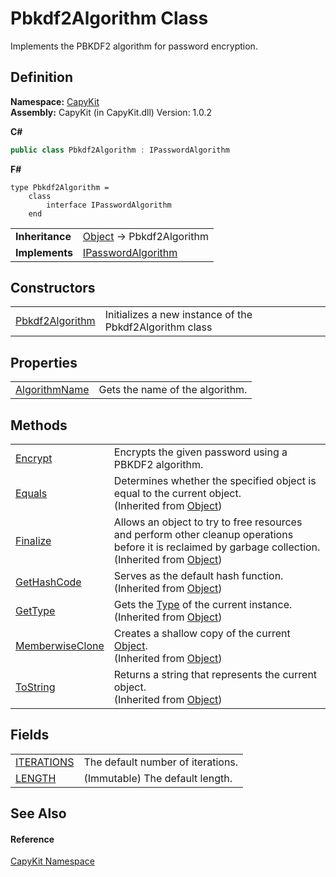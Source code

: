 # Pbkdf2Algorithm Class


Implements the PBKDF2 algorithm for password encryption.



## Definition
**Namespace:** <a href="N_CapyKit.md">CapyKit</a>  
**Assembly:** CapyKit (in CapyKit.dll) Version: 1.0.2

**C#**
``` C#
public class Pbkdf2Algorithm : IPasswordAlgorithm
```
**F#**
``` F#
type Pbkdf2Algorithm = 
    class
        interface IPasswordAlgorithm
    end
```

<table><tr><td><strong>Inheritance</strong></td><td><a href="https://learn.microsoft.com/dotnet/api/system.object" target="_blank" rel="noopener noreferrer">Object</a>  →  Pbkdf2Algorithm</td></tr>
<tr><td><strong>Implements</strong></td><td><a href="T_CapyKit_IPasswordAlgorithm.md">IPasswordAlgorithm</a></td></tr>
</table>



## Constructors
<table>
<tr>
<td><a href="M_CapyKit_Pbkdf2Algorithm__ctor.md">Pbkdf2Algorithm</a></td>
<td>Initializes a new instance of the Pbkdf2Algorithm class</td></tr>
</table>

## Properties
<table>
<tr>
<td><a href="P_CapyKit_Pbkdf2Algorithm_AlgorithmName.md">AlgorithmName</a></td>
<td>Gets the name of the algorithm.</td></tr>
</table>

## Methods
<table>
<tr>
<td><a href="M_CapyKit_Pbkdf2Algorithm_Encrypt.md">Encrypt</a></td>
<td>Encrypts the given password using a PBKDF2 algorithm.</td></tr>
<tr>
<td><a href="https://learn.microsoft.com/dotnet/api/system.object.equals#system-object-equals(system-object)" target="_blank" rel="noopener noreferrer">Equals</a></td>
<td>Determines whether the specified object is equal to the current object.<br />(Inherited from <a href="https://learn.microsoft.com/dotnet/api/system.object" target="_blank" rel="noopener noreferrer">Object</a>)</td></tr>
<tr>
<td><a href="https://learn.microsoft.com/dotnet/api/system.object.finalize" target="_blank" rel="noopener noreferrer">Finalize</a></td>
<td>Allows an object to try to free resources and perform other cleanup operations before it is reclaimed by garbage collection.<br />(Inherited from <a href="https://learn.microsoft.com/dotnet/api/system.object" target="_blank" rel="noopener noreferrer">Object</a>)</td></tr>
<tr>
<td><a href="https://learn.microsoft.com/dotnet/api/system.object.gethashcode" target="_blank" rel="noopener noreferrer">GetHashCode</a></td>
<td>Serves as the default hash function.<br />(Inherited from <a href="https://learn.microsoft.com/dotnet/api/system.object" target="_blank" rel="noopener noreferrer">Object</a>)</td></tr>
<tr>
<td><a href="https://learn.microsoft.com/dotnet/api/system.object.gettype" target="_blank" rel="noopener noreferrer">GetType</a></td>
<td>Gets the <a href="https://learn.microsoft.com/dotnet/api/system.type" target="_blank" rel="noopener noreferrer">Type</a> of the current instance.<br />(Inherited from <a href="https://learn.microsoft.com/dotnet/api/system.object" target="_blank" rel="noopener noreferrer">Object</a>)</td></tr>
<tr>
<td><a href="https://learn.microsoft.com/dotnet/api/system.object.memberwiseclone" target="_blank" rel="noopener noreferrer">MemberwiseClone</a></td>
<td>Creates a shallow copy of the current <a href="https://learn.microsoft.com/dotnet/api/system.object" target="_blank" rel="noopener noreferrer">Object</a>.<br />(Inherited from <a href="https://learn.microsoft.com/dotnet/api/system.object" target="_blank" rel="noopener noreferrer">Object</a>)</td></tr>
<tr>
<td><a href="https://learn.microsoft.com/dotnet/api/system.object.tostring" target="_blank" rel="noopener noreferrer">ToString</a></td>
<td>Returns a string that represents the current object.<br />(Inherited from <a href="https://learn.microsoft.com/dotnet/api/system.object" target="_blank" rel="noopener noreferrer">Object</a>)</td></tr>
</table>

## Fields
<table>
<tr>
<td><a href="F_CapyKit_Pbkdf2Algorithm_ITERATIONS.md">ITERATIONS</a></td>
<td>The default number of iterations.</td></tr>
<tr>
<td><a href="F_CapyKit_Pbkdf2Algorithm_LENGTH.md">LENGTH</a></td>
<td>(Immutable) The default length.</td></tr>
</table>

## See Also


#### Reference
<a href="N_CapyKit.md">CapyKit Namespace</a>  
